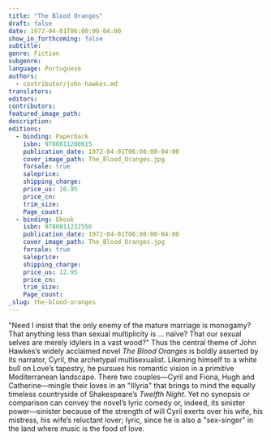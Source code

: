 ```yaml
---
title: "The Blood Oranges"
draft: false
date: 1972-04-01T06:00:00-04:00
show_in_forthcoming: false
subtitle:
genre: Fiction
subgenre:
language: Portuguese
authors:
  - contributor/john-hawkes.md
translators:
editors:
contributors:
featured_image_path:
description:
editions:
  - binding: Paperback
    isbn: 9780811200615
    publication_date: 1972-04-01T06:00:00-04:00
    cover_image_path: The_Blood_Oranges.jpg
    forsale: true
    saleprice:
    shipping_charge:
    price_us: 16.95
    price_cn:
    trim_size:
    Page_count:
  - binding: Ebook
    isbn: 9780811222556
    publication_date: 1972-04-01T06:00:00-04:00
    cover_image_path: The_Blood_Oranges.jpg
    forsale: true
    saleprice:
    shipping_charge:
    price_us: 12.95
    price_cn:
    trim_size:
    Page_count:
_slug: the-blood-oranges
---
```


"Need I insist that the only enemy of the mature marriage is monogamy? That anything less than sexual multiplicity is … naïve? That our sexual selves are merely idylers in a vast wood?" Thus the central theme of John Hawkes’s widely acclaimed novel _The Blood Oranges_ is boldly asserted by its narrator, Cyril, the archetypal multisexualist. Likening himself to a white bull on Love’s tapestry, he pursues his romantic vision in a primitive Mediterranean landscape. There two couples––Cyril and Fiona, Hugh and Catherine––mingle their loves in an "Illyria" that brings to mind the equally timeless countryside of Shakespeare’s _Twelfth Night_. Yet no synopsis or comparison can convey the novel’s lyric comedy or, indeed, its sinister power––sinister because of the strength of will Cyril exerts over his wife, his mistress, his wife’s reluctant lover; lyric, since he is also a "sex-singer" in the land where music is the food of love.

